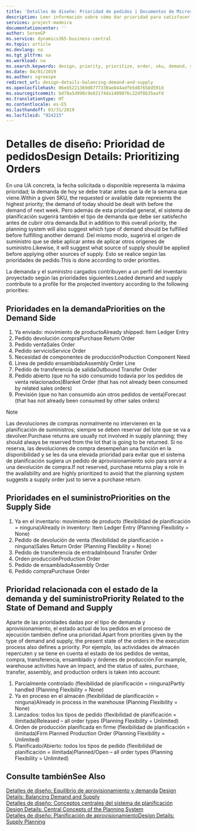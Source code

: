 ```yaml
---
title: 'Detalles de diseño: Prioridad de pedidos | Documentos de Microsoft'
description: Leer información sobre cómo dar prioridad para satisfacer los requisitos de demanda y oferta.
services: project-madeira
documentationcenter: ''
author: SorenGP
ms.service: dynamics365-business-central
ms.topic: article
ms.devlang: na
ms.tgt_pltfrm: na
ms.workload: na
ms.search.keywords: design, priority, prioritize, order, sku, demand, supply
ms.date: 04/01/2019
ms.author: sgroespe
redirect_url: design-details-balancing-demand-and-supply
ms.openlocfilehash: 06eb5221369d8777330ae844adfb5d87658d591d
ms.sourcegitcommit: bd78a5d990c9e83174da1409076c22df8b35eafd
ms.translationtype: HT
ms.contentlocale: es-ES
ms.lasthandoff: 03/31/2019
ms.locfileid: "924215"
---
```

# <a name="design-details-prioritizing-orders"></a><span data-ttu-id="b5928-103">Detalles de diseño: Prioridad de pedidos</span><span class="sxs-lookup"><span data-stu-id="b5928-103">Design Details: Prioritizing Orders</span></span>
<span data-ttu-id="b5928-104">En una UA concreta, la fecha solicitada o disponible representa la máxima prioridad; la demanda de hoy se debe tratar antes que la de la semana que viene.</span><span class="sxs-lookup"><span data-stu-id="b5928-104">Within a given SKU, the requested or available date represents the highest priority; the demand of today should be dealt with before the demand of next week.</span></span> <span data-ttu-id="b5928-105">Pero además de esta prioridad general, el sistema de planificación sugerirá también el tipo de demanda que debe ser satisfecho antes de cubrir otra demanda.</span><span class="sxs-lookup"><span data-stu-id="b5928-105">But in addition to this overall priority, the planning system will also suggest which type of demand should be fulfilled before fulfilling another demand.</span></span> <span data-ttu-id="b5928-106">Del mismo modo, sugerirá el origen de suministro que se debe aplicar antes de aplicar otros orígenes de suministro.</span><span class="sxs-lookup"><span data-stu-id="b5928-106">Likewise, it will suggest what source of supply should be applied before applying other sources of supply.</span></span> <span data-ttu-id="b5928-107">Esto se realice según las prioridades de pedido.</span><span class="sxs-lookup"><span data-stu-id="b5928-107">This is done according to order priorities.</span></span>  

<span data-ttu-id="b5928-108">La demanda y el suministro cargados contribuyen a un perfil del inventario proyectado según las prioridades siguientes:</span><span class="sxs-lookup"><span data-stu-id="b5928-108">Loaded demand and supply contribute to a profile for the projected inventory according to the following priorities:</span></span>  

## <a name="priorities-on-the-demand-side"></a><span data-ttu-id="b5928-109">Prioridades en la demanda</span><span class="sxs-lookup"><span data-stu-id="b5928-109">Priorities on the Demand Side</span></span>  
1. <span data-ttu-id="b5928-110">Ya enviado: movimiento de producto</span><span class="sxs-lookup"><span data-stu-id="b5928-110">Already shipped: Item Ledger Entry</span></span>  
2. <span data-ttu-id="b5928-111">Pedido devolución compra</span><span class="sxs-lookup"><span data-stu-id="b5928-111">Purchase Return Order</span></span>  
3. <span data-ttu-id="b5928-112">Pedido venta</span><span class="sxs-lookup"><span data-stu-id="b5928-112">Sales Order</span></span>  
4. <span data-ttu-id="b5928-113">Pedido servicio</span><span class="sxs-lookup"><span data-stu-id="b5928-113">Service Order</span></span>  
5. <span data-ttu-id="b5928-114">Necesidad de componentes de producción</span><span class="sxs-lookup"><span data-stu-id="b5928-114">Production Component Need</span></span>  
6. <span data-ttu-id="b5928-115">Línea de pedido ensamblado</span><span class="sxs-lookup"><span data-stu-id="b5928-115">Assembly Order Line</span></span>  
7. <span data-ttu-id="b5928-116">Pedido de transferencia de salida</span><span class="sxs-lookup"><span data-stu-id="b5928-116">Outbound Transfer Order</span></span>  
8. <span data-ttu-id="b5928-117">Pedido abierto (que no ha sido consumido todavía por los pedidos de venta relacionados)</span><span class="sxs-lookup"><span data-stu-id="b5928-117">Blanket Order (that has not already been consumed by related sales orders)</span></span>  
9. <span data-ttu-id="b5928-118">Previsión (que no han consumido aún otros pedidos de venta)</span><span class="sxs-lookup"><span data-stu-id="b5928-118">Forecast (that has not already been consumed by other sales orders)</span></span>  

> [!NOTE]  
>  <span data-ttu-id="b5928-119">Las devoluciones de compras normalmente no intervienen en la planificación de suministros; siempre se deben reservar del lote que se va a devolver.</span><span class="sxs-lookup"><span data-stu-id="b5928-119">Purchase returns are usually not involved in supply planning; they should always be reserved from the lot that is going to be returned.</span></span> <span data-ttu-id="b5928-120">Si no reserva, las devoluciones de compra desempeñan una función en la disponibilidad y se les da una elevada prioridad para evitar que el sistema de planificación sugiera un pedido de aprovisionamiento solo para servir a una devolución de compra.</span><span class="sxs-lookup"><span data-stu-id="b5928-120">If not reserved, purchase returns play a role in the availability and are highly prioritized to avoid that the planning system suggests a supply order just to serve a purchase return.</span></span>  

## <a name="priorities-on-the-supply-side"></a><span data-ttu-id="b5928-121">Prioridades en el suministro</span><span class="sxs-lookup"><span data-stu-id="b5928-121">Priorities on the Supply Side</span></span>  
1. <span data-ttu-id="b5928-122">Ya en el inventario: movimiento de producto (flexibilidad de planificación = ninguna)</span><span class="sxs-lookup"><span data-stu-id="b5928-122">Already in inventory: Item Ledger Entry (Planning Flexibility = None)</span></span>  
2. <span data-ttu-id="b5928-123">Pedido de devolución de venta (flexibilidad de planificación = ninguna)</span><span class="sxs-lookup"><span data-stu-id="b5928-123">Sales Return Order (Planning Flexibility = None)</span></span>  
3. <span data-ttu-id="b5928-124">Pedido de transferencia de entrada</span><span class="sxs-lookup"><span data-stu-id="b5928-124">Inbound Transfer Order</span></span>  
4. <span data-ttu-id="b5928-125">Orden producción</span><span class="sxs-lookup"><span data-stu-id="b5928-125">Production Order</span></span>  
5. <span data-ttu-id="b5928-126">Pedido de ensamblado</span><span class="sxs-lookup"><span data-stu-id="b5928-126">Assembly Order</span></span>  
6. <span data-ttu-id="b5928-127">Pedido compra</span><span class="sxs-lookup"><span data-stu-id="b5928-127">Purchase Order</span></span>  

## <a name="priority-related-to-the-state-of-demand-and-supply"></a><span data-ttu-id="b5928-128">Prioridad relacionada con el estado de la demanda y del suministro</span><span class="sxs-lookup"><span data-stu-id="b5928-128">Priority Related to the State of Demand and Supply</span></span>  
<span data-ttu-id="b5928-129">Aparte de las prioridades dadas por el tipo de demanda y aprovisionamiento, el estado actual de los pedidos en el proceso de ejecución también define una prioridad.</span><span class="sxs-lookup"><span data-stu-id="b5928-129">Apart from priorities given by the type of demand and supply, the present state of the orders in the execution process also defines a priority.</span></span> <span data-ttu-id="b5928-130">Por ejemplo, las actividades de almacén repercuten y se tiene en cuenta el estado de los pedidos de ventas, compra, transferencia, ensamblado y órdenes de producción.</span><span class="sxs-lookup"><span data-stu-id="b5928-130">For example, warehouse activities have an impact, and the status of sales, purchase, transfer, assembly, and production orders is taken into account:</span></span>  

1. <span data-ttu-id="b5928-131">Parcialmente controlado (flexibilidad de planificación = ninguna)</span><span class="sxs-lookup"><span data-stu-id="b5928-131">Partly handled (Planning Flexibility = None)</span></span>  
2. <span data-ttu-id="b5928-132">Ya en proceso en el almacén (flexibilidad de planificación = ninguna)</span><span class="sxs-lookup"><span data-stu-id="b5928-132">Already in process in the warehouse (Planning Flexibility = None)</span></span>  
3. <span data-ttu-id="b5928-133">Lanzados: todos los tipos de pedido (flexibilidad de planificación = ilimitada)</span><span class="sxs-lookup"><span data-stu-id="b5928-133">Released – all order types (Planning Flexibility = Unlimited)</span></span>  
4. <span data-ttu-id="b5928-134">Orden de producción planificada en firme (flexibilidad de planificación = ilimitada)</span><span class="sxs-lookup"><span data-stu-id="b5928-134">Firm Planned Production Order (Planning Flexibility = Unlimited)</span></span>  
5. <span data-ttu-id="b5928-135">Planificado/Abierto: todos los tipos de pedido (flexibilidad de planificación = ilimitada)</span><span class="sxs-lookup"><span data-stu-id="b5928-135">Planned/Open – all order types (Planning Flexibility = Unlimited)</span></span>  

## <a name="see-also"></a><span data-ttu-id="b5928-136">Consulte también</span><span class="sxs-lookup"><span data-stu-id="b5928-136">See Also</span></span>  
<span data-ttu-id="b5928-137">[Detalles de diseño: Equilibrio de aprovisionamiento y demanda](design-details-balancing-demand-and-supply.md) </span><span class="sxs-lookup"><span data-stu-id="b5928-137">[Design Details: Balancing Demand and Supply](design-details-balancing-demand-and-supply.md) </span></span>  
<span data-ttu-id="b5928-138">[Detalles de diseño: Conceptos centrales del sistema de planificación](design-details-central-concepts-of-the-planning-system.md) </span><span class="sxs-lookup"><span data-stu-id="b5928-138">[Design Details: Central Concepts of the Planning System](design-details-central-concepts-of-the-planning-system.md) </span></span>  
[<span data-ttu-id="b5928-139">Detalles de diseño: Planificación de aprovisionamiento</span><span class="sxs-lookup"><span data-stu-id="b5928-139">Design Details: Supply Planning</span></span>](design-details-supply-planning.md)

